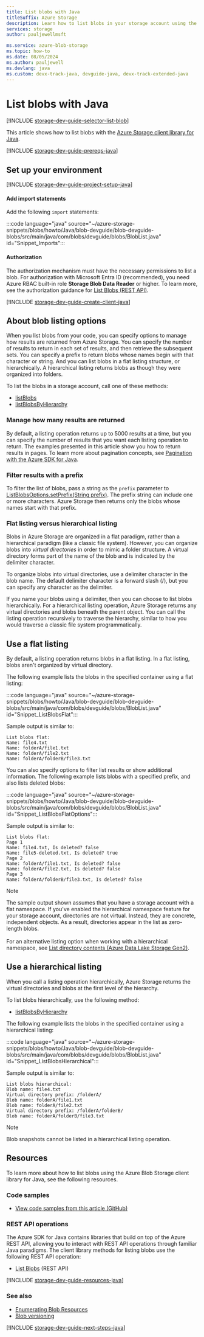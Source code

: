 ```yaml
---
title: List blobs with Java
titleSuffix: Azure Storage
description: Learn how to list blobs in your storage account using the Azure Storage client library for Java. Code examples show how to list blobs in a flat listing, or how to list blobs hierarchically, as though they were organized into directories or folders.
services: storage
author: pauljewellmsft

ms.service: azure-blob-storage
ms.topic: how-to
ms.date: 08/05/2024
ms.author: pauljewell
ms.devlang: java
ms.custom: devx-track-java, devguide-java, devx-track-extended-java
---
```


# List blobs with Java

[!INCLUDE [storage-dev-guide-selector-list-blob](../../../includes/storage-dev-guides/storage-dev-guide-selector-list-blob.md)]

This article shows how to list blobs with the [Azure Storage client library for Java](/java/api/overview/azure/storage-blob-readme).

[!INCLUDE [storage-dev-guide-prereqs-java](../../../includes/storage-dev-guides/storage-dev-guide-prereqs-java.md)]

## Set up your environment

[!INCLUDE [storage-dev-guide-project-setup-java](../../../includes/storage-dev-guides/storage-dev-guide-project-setup-java.md)]

#### Add import statements

Add the following `import` statements:

:::code language="java" source="~/azure-storage-snippets/blobs/howto/Java/blob-devguide/blob-devguide-blobs/src/main/java/com/blobs/devguide/blobs/BlobList.java" id="Snippet_Imports":::

#### Authorization

The authorization mechanism must have the necessary permissions to list a blob. For authorization with Microsoft Entra ID (recommended), you need Azure RBAC built-in role **Storage Blob Data Reader** or higher. To learn more, see the authorization guidance for [List Blobs (REST API)](/rest/api/storageservices/list-blobs#authorization).

[!INCLUDE [storage-dev-guide-create-client-java](../../../includes/storage-dev-guides/storage-dev-guide-create-client-java.md)]

## About blob listing options

When you list blobs from your code, you can specify options to manage how results are returned from Azure Storage. You can specify the number of results to return in each set of results, and then retrieve the subsequent sets. You can specify a prefix to return blobs whose names begin with that character or string. And you can list blobs in a flat listing structure, or hierarchically. A hierarchical listing returns blobs as though they were organized into folders.

To list the blobs in a storage account, call one of these methods:

- [listBlobs](/java/api/com.azure.storage.blob.BlobContainerClient)
- [listBlobsByHierarchy](/java/api/com.azure.storage.blob.BlobContainerClient)

### Manage how many results are returned

By default, a listing operation returns up to 5000 results at a time, but you can specify the number of results that you want each listing operation to return. The examples presented in this article show you how to return results in pages. To learn more about pagination concepts, see [Pagination with the Azure SDK for Java](/azure/developer/java/sdk/pagination).

### Filter results with a prefix

To filter the list of blobs, pass a string as the `prefix` parameter to [ListBlobsOptions.setPrefix(String prefix)](/java/api/com.azure.storage.blob.models.listblobsoptions). The prefix string can include one or more characters. Azure Storage then returns only the blobs whose names start with that prefix.

### Flat listing versus hierarchical listing

Blobs in Azure Storage are organized in a flat paradigm, rather than a hierarchical paradigm (like a classic file system). However, you can organize blobs into *virtual directories* in order to mimic a folder structure. A virtual directory forms part of the name of the blob and is indicated by the delimiter character.

To organize blobs into virtual directories, use a delimiter character in the blob name. The default delimiter character is a forward slash (/), but you can specify any character as the delimiter.

If you name your blobs using a delimiter, then you can choose to list blobs hierarchically. For a hierarchical listing operation, Azure Storage returns any virtual directories and blobs beneath the parent object. You can call the listing operation recursively to traverse the hierarchy, similar to how you would traverse a classic file system programmatically.

## Use a flat listing

By default, a listing operation returns blobs in a flat listing. In a flat listing, blobs aren't organized by virtual directory.

The following example lists the blobs in the specified container using a flat listing:

:::code language="java" source="~/azure-storage-snippets/blobs/howto/Java/blob-devguide/blob-devguide-blobs/src/main/java/com/blobs/devguide/blobs/BlobList.java" id="Snippet_ListBlobsFlat":::

Sample output is similar to:

```console
List blobs flat:
Name: file4.txt
Name: folderA/file1.txt
Name: folderA/file2.txt
Name: folderA/folderB/file3.txt
```

You can also specify options to filter list results or show additional information. The following example lists blobs with a specified prefix, and also lists deleted blobs:

:::code language="java" source="~/azure-storage-snippets/blobs/howto/Java/blob-devguide/blob-devguide-blobs/src/main/java/com/blobs/devguide/blobs/BlobList.java" id="Snippet_ListBlobsFlatOptions":::

Sample output is similar to:

```console
List blobs flat:
Page 1
Name: file4.txt, Is deleted? false
Name: file5-deleted.txt, Is deleted? true
Page 2
Name: folderA/file1.txt, Is deleted? false
Name: folderA/file2.txt, Is deleted? false
Page 3
Name: folderA/folderB/file3.txt, Is deleted? false
```

> [!NOTE]
> The sample output shown assumes that you have a storage account with a flat namespace. If you've enabled the hierarchical namespace feature for your storage account, directories are not virtual. Instead, they are concrete, independent objects. As a result, directories appear in the list as zero-length blobs.</br></br>For an alternative listing option when working with a hierarchical namespace, see [List directory contents (Azure Data Lake Storage Gen2)](data-lake-storage-directory-file-acl-java.md#list-directory-contents).

## Use a hierarchical listing

When you call a listing operation hierarchically, Azure Storage returns the virtual directories and blobs at the first level of the hierarchy.

To list blobs hierarchically, use the following method:

- [listBlobsByHierarchy](/java/api/com.azure.storage.blob.BlobContainerClient)

The following example lists the blobs in the specified container using a hierarchical listing:

:::code language="java" source="~/azure-storage-snippets/blobs/howto/Java/blob-devguide/blob-devguide-blobs/src/main/java/com/blobs/devguide/blobs/BlobList.java" id="Snippet_ListBlobsHierarchical":::

Sample output is similar to:

```console
List blobs hierarchical:
Blob name: file4.txt
Virtual directory prefix: /folderA/
Blob name: folderA/file1.txt
Blob name: folderA/file2.txt
Virtual directory prefix: /folderA/folderB/
Blob name: folderA/folderB/file3.txt
```

> [!NOTE]
> Blob snapshots cannot be listed in a hierarchical listing operation.

## Resources

To learn more about how to list blobs using the Azure Blob Storage client library for Java, see the following resources.

### Code samples

- [View code samples from this article (GitHub)](https://github.com/Azure-Samples/AzureStorageSnippets/blob/master/blobs/howto/Java/blob-devguide/blob-devguide-blobs/src/main/java/com/blobs/devguide/blobs/BlobList.java)

### REST API operations

The Azure SDK for Java contains libraries that build on top of the Azure REST API, allowing you to interact with REST API operations through familiar Java paradigms. The client library methods for listing blobs use the following REST API operation:

- [List Blobs](/rest/api/storageservices/list-blobs) (REST API)

[!INCLUDE [storage-dev-guide-resources-java](../../../includes/storage-dev-guides/storage-dev-guide-resources-java.md)]

### See also

- [Enumerating Blob Resources](/rest/api/storageservices/enumerating-blob-resources)
- [Blob versioning](versioning-overview.md)

[!INCLUDE [storage-dev-guide-next-steps-java](../../../includes/storage-dev-guides/storage-dev-guide-next-steps-java.md)]